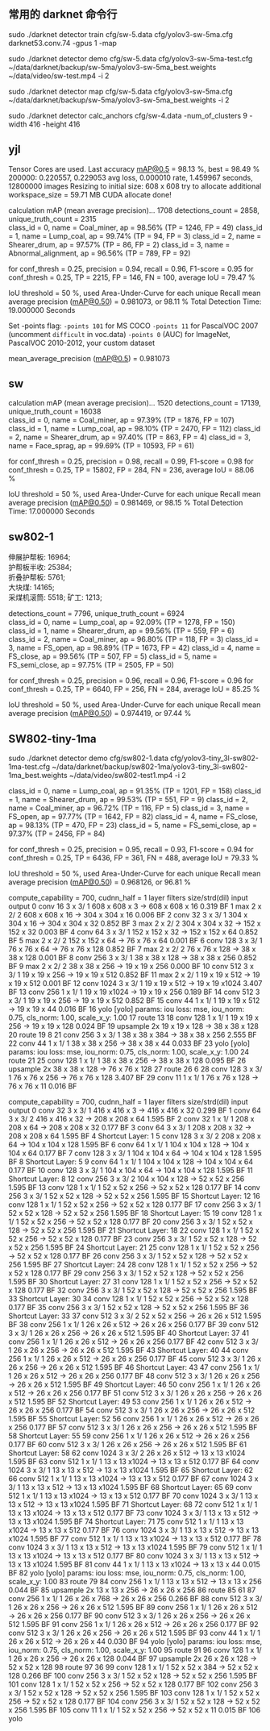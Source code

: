 ## 常用的 darknet 命令行  

sudo ./darknet detector train cfg/sw-5.data cfg/yolov3-sw-5ma.cfg darknet53.conv.74 -gpus 1 -map

sudo ./darknet detector demo cfg/sw-5.data cfg/yolov3-sw-5ma-test.cfg ~/data/darknet/backup/sw-5ma/yolov3-sw-5ma_best.weights ~/data/video/sw-test.mp4 -i 2

sudo ./darknet detector map cfg/sw-5.data cfg/yolov3-sw-5ma.cfg ~/data/darknet/backup/sw-5ma/yolov3-sw-5ma_best.weights  -i 2

sudo ./darknet detector calc_anchors cfg/sw-4.data -num_of_clusters 9 -width 416 -height 416


## yjl

 Tensor Cores are used. Last accuracy mAP@0.5 = 98.13 %, best = 98.49 % 
 200000: 0.220557, 0.229053 avg loss, 0.000010 rate, 1.459967 seconds, 12800000 images
Resizing to initial size: 608 x 608 
 try to allocate additional workspace_size = 59.71 MB 
 CUDA allocate done! 

 calculation mAP (mean average precision)...
1708
 detections_count = 2858, unique_truth_count = 2315  
class_id = 0, name = Coal_miner, ap = 98.56%   	 (TP = 1246, FP = 49) 
class_id = 1, name = Lump_coal, ap = 99.74%   	 (TP = 94, FP = 3) 
class_id = 2, name = Shearer_drum, ap = 97.57%   	 (TP = 86, FP = 2) 
class_id = 3, name = Abnormal_alignment, ap = 96.56%   	 (TP = 789, FP = 92) 

 for conf_thresh = 0.25, precision = 0.94, recall = 0.96, F1-score = 0.95 
 for conf_thresh = 0.25, TP = 2215, FP = 146, FN = 100, average IoU = 79.47 % 

 IoU threshold = 50 %, used Area-Under-Curve for each unique Recall 
 mean average precision (mAP@0.50) = 0.981073, or 98.11 % 
Total Detection Time: 19.000000 Seconds

Set -points flag:
 `-points 101` for MS COCO 
 `-points 11` for PascalVOC 2007 (uncomment `difficult` in voc.data) 
 `-points 0` (AUC) for ImageNet, PascalVOC 2010-2012, your custom dataset

 mean_average_precision (mAP@0.5) = 0.981073 

 
## sw

 calculation mAP (mean average precision)...
1520
 detections_count = 17139, unique_truth_count = 16038  
class_id = 0, name = Coal_miner, ap = 97.39%   	 (TP = 1876, FP = 107) 
class_id = 1, name = Lump_coal, ap = 98.10%   	 (TP = 2470, FP = 112) 
class_id = 2, name = Shearer_drum, ap = 97.40%   	 (TP = 863, FP = 4) 
class_id = 3, name = Face_sprag, ap = 99.69%   	 (TP = 10593, FP = 61) 

 for conf_thresh = 0.25, precision = 0.98, recall = 0.99, F1-score = 0.98 
 for conf_thresh = 0.25, TP = 15802, FP = 284, FN = 236, average IoU = 88.06 % 

 IoU threshold = 50 %, used Area-Under-Curve for each unique Recall 
 mean average precision (mAP@0.50) = 0.981469, or 98.15 % 
Total Detection Time: 17.000000 Seconds

## sw802-1

伸展护帮板:  16964;  
护帮板半收:  25384;  
折叠护帮板:  5761;  
大块煤:     14165;  
采煤机滚筒:  5518;
矿工:       1213;

 detections_count = 7796, unique_truth_count = 6924  
class_id = 0, name = Lump_coal, ap = 92.09%   	 (TP = 1278, FP = 150) 
class_id = 1, name = Shearer_drum, ap = 99.56%   	 (TP = 559, FP = 6) 
class_id = 2, name = Coal_miner, ap = 96.80%   	 (TP = 118, FP = 3) 
class_id = 3, name = FS_open, ap = 98.89%   	 (TP = 1673, FP = 42) 
class_id = 4, name = FS_close, ap = 99.56%   	 (TP = 507, FP = 5) 
class_id = 5, name = FS_semi_close, ap = 97.75%   	 (TP = 2505, FP = 50) 

for conf_thresh = 0.25, precision = 0.96, recall = 0.96, F1-score = 0.96 
for conf_thresh = 0.25, TP = 6640, FP = 256, FN = 284, average IoU = 85.25 % 

IoU threshold = 50 %, used Area-Under-Curve for each unique Recall 
mean average precision (mAP@0.50) = 0.974419, or 97.44 % 

## SW802-tiny-1ma

sudo ./darknet detector demo cfg/sw802-1.data cfg/yolov3-tiny_3l-sw802-1ma-test.cfg ~/data/darknet/backup/sw802-1ma/yolov3-tiny_3l-sw802-1ma_best.weights ~/data/video/sw802-test1.mp4 -i 2

class_id = 0, name = Lump_coal, ap = 91.35%   	 (TP = 1201, FP = 158) 
class_id = 1, name = Shearer_drum, ap = 99.53%   	 (TP = 551, FP = 9) 
class_id = 2, name = Coal_miner, ap = 96.72%   	 (TP = 116, FP = 5) 
class_id = 3, name = FS_open, ap = 97.77%   	 (TP = 1642, FP = 82) 
class_id = 4, name = FS_close, ap = 98.13%   	 (TP = 470, FP = 23) 
class_id = 5, name = FS_semi_close, ap = 97.37%   	 (TP = 2456, FP = 84) 

 for conf_thresh = 0.25, precision = 0.95, recall = 0.93, F1-score = 0.94 
 for conf_thresh = 0.25, TP = 6436, FP = 361, FN = 488, average IoU = 79.33 % 

 IoU threshold = 50 %, used Area-Under-Curve for each unique Recall 
 mean average precision (mAP@0.50) = 0.968126, or 96.81 % 



 compute_capability = 700, cudnn_half = 1 
   layer   filters  size/strd(dil)      input                output
   0 conv     16       3 x 3/ 1    608 x 608 x   3 ->  608 x 608 x  16 0.319 BF
   1 max               2 x 2/ 2    608 x 608 x  16 ->  304 x 304 x  16 0.006 BF
   2 conv     32       3 x 3/ 1    304 x 304 x  16 ->  304 x 304 x  32 0.852 BF
   3 max               2 x 2/ 2    304 x 304 x  32 ->  152 x 152 x  32 0.003 BF
   4 conv     64       3 x 3/ 1    152 x 152 x  32 ->  152 x 152 x  64 0.852 BF
   5 max               2 x 2/ 2    152 x 152 x  64 ->   76 x  76 x  64 0.001 BF
   6 conv    128       3 x 3/ 1     76 x  76 x  64 ->   76 x  76 x 128 0.852 BF
   7 max               2 x 2/ 2     76 x  76 x 128 ->   38 x  38 x 128 0.001 BF
   8 conv    256       3 x 3/ 1     38 x  38 x 128 ->   38 x  38 x 256 0.852 BF
   9 max               2 x 2/ 2     38 x  38 x 256 ->   19 x  19 x 256 0.000 BF
  10 conv    512       3 x 3/ 1     19 x  19 x 256 ->   19 x  19 x 512 0.852 BF
  11 max               2 x 2/ 1     19 x  19 x 512 ->   19 x  19 x 512 0.001 BF
  12 conv   1024       3 x 3/ 1     19 x  19 x 512 ->   19 x  19 x1024 3.407 BF
  13 conv    256       1 x 1/ 1     19 x  19 x1024 ->   19 x  19 x 256 0.189 BF
  14 conv    512       3 x 3/ 1     19 x  19 x 256 ->   19 x  19 x 512 0.852 BF
  15 conv     44       1 x 1/ 1     19 x  19 x 512 ->   19 x  19 x  44 0.016 BF
  16 yolo
[yolo] params: iou loss: mse, iou_norm: 0.75, cls_norm: 1.00, scale_x_y: 1.00
  17 route  13
  18 conv    128       1 x 1/ 1     19 x  19 x 256 ->   19 x  19 x 128 0.024 BF
  19 upsample                 2x    19 x  19 x 128 ->   38 x  38 x 128
  20 route  19 8
  21 conv    256       3 x 3/ 1     38 x  38 x 384 ->   38 x  38 x 256 2.555 BF
  22 conv     44       1 x 1/ 1     38 x  38 x 256 ->   38 x  38 x  44 0.033 BF
  23 yolo
[yolo] params: iou loss: mse, iou_norm: 0.75, cls_norm: 1.00, scale_x_y: 1.00
  24 route  21
  25 conv    128       1 x 1/ 1     38 x  38 x 256 ->   38 x  38 x 128 0.095 BF
  26 upsample                 2x    38 x  38 x 128 ->   76 x  76 x 128
  27 route  26 6
  28 conv    128       3 x 3/ 1     76 x  76 x 256 ->   76 x  76 x 128 3.407 BF
  29 conv     11       1 x 1/ 1     76 x  76 x 128 ->   76 x  76 x  11 0.016 BF


   compute_capability = 700, cudnn_half = 1 
   layer   filters  size/strd(dil)      input                output
   0 conv     32       3 x 3/ 1    416 x 416 x   3 ->  416 x 416 x  32 0.299 BF
   1 conv     64       3 x 3/ 2    416 x 416 x  32 ->  208 x 208 x  64 1.595 BF
   2 conv     32       1 x 1/ 1    208 x 208 x  64 ->  208 x 208 x  32 0.177 BF
   3 conv     64       3 x 3/ 1    208 x 208 x  32 ->  208 x 208 x  64 1.595 BF
   4 Shortcut Layer: 1
   5 conv    128       3 x 3/ 2    208 x 208 x  64 ->  104 x 104 x 128 1.595 BF
   6 conv     64       1 x 1/ 1    104 x 104 x 128 ->  104 x 104 x  64 0.177 BF
   7 conv    128       3 x 3/ 1    104 x 104 x  64 ->  104 x 104 x 128 1.595 BF
   8 Shortcut Layer: 5
   9 conv     64       1 x 1/ 1    104 x 104 x 128 ->  104 x 104 x  64 0.177 BF
  10 conv    128       3 x 3/ 1    104 x 104 x  64 ->  104 x 104 x 128 1.595 BF
  11 Shortcut Layer: 8
  12 conv    256       3 x 3/ 2    104 x 104 x 128 ->   52 x  52 x 256 1.595 BF
  13 conv    128       1 x 1/ 1     52 x  52 x 256 ->   52 x  52 x 128 0.177 BF
  14 conv    256       3 x 3/ 1     52 x  52 x 128 ->   52 x  52 x 256 1.595 BF
  15 Shortcut Layer: 12
  16 conv    128       1 x 1/ 1     52 x  52 x 256 ->   52 x  52 x 128 0.177 BF
  17 conv    256       3 x 3/ 1     52 x  52 x 128 ->   52 x  52 x 256 1.595 BF
  18 Shortcut Layer: 15
  19 conv    128       1 x 1/ 1     52 x  52 x 256 ->   52 x  52 x 128 0.177 BF
  20 conv    256       3 x 3/ 1     52 x  52 x 128 ->   52 x  52 x 256 1.595 BF
  21 Shortcut Layer: 18
  22 conv    128       1 x 1/ 1     52 x  52 x 256 ->   52 x  52 x 128 0.177 BF
  23 conv    256       3 x 3/ 1     52 x  52 x 128 ->   52 x  52 x 256 1.595 BF
  24 Shortcut Layer: 21
  25 conv    128       1 x 1/ 1     52 x  52 x 256 ->   52 x  52 x 128 0.177 BF
  26 conv    256       3 x 3/ 1     52 x  52 x 128 ->   52 x  52 x 256 1.595 BF
  27 Shortcut Layer: 24
  28 conv    128       1 x 1/ 1     52 x  52 x 256 ->   52 x  52 x 128 0.177 BF
  29 conv    256       3 x 3/ 1     52 x  52 x 128 ->   52 x  52 x 256 1.595 BF
  30 Shortcut Layer: 27
  31 conv    128       1 x 1/ 1     52 x  52 x 256 ->   52 x  52 x 128 0.177 BF
  32 conv    256       3 x 3/ 1     52 x  52 x 128 ->   52 x  52 x 256 1.595 BF
  33 Shortcut Layer: 30
  34 conv    128       1 x 1/ 1     52 x  52 x 256 ->   52 x  52 x 128 0.177 BF
  35 conv    256       3 x 3/ 1     52 x  52 x 128 ->   52 x  52 x 256 1.595 BF
  36 Shortcut Layer: 33
  37 conv    512       3 x 3/ 2     52 x  52 x 256 ->   26 x  26 x 512 1.595 BF
  38 conv    256       1 x 1/ 1     26 x  26 x 512 ->   26 x  26 x 256 0.177 BF
  39 conv    512       3 x 3/ 1     26 x  26 x 256 ->   26 x  26 x 512 1.595 BF
  40 Shortcut Layer: 37
  41 conv    256       1 x 1/ 1     26 x  26 x 512 ->   26 x  26 x 256 0.177 BF
  42 conv    512       3 x 3/ 1     26 x  26 x 256 ->   26 x  26 x 512 1.595 BF
  43 Shortcut Layer: 40
  44 conv    256       1 x 1/ 1     26 x  26 x 512 ->   26 x  26 x 256 0.177 BF
  45 conv    512       3 x 3/ 1     26 x  26 x 256 ->   26 x  26 x 512 1.595 BF
  46 Shortcut Layer: 43
  47 conv    256       1 x 1/ 1     26 x  26 x 512 ->   26 x  26 x 256 0.177 BF
  48 conv    512       3 x 3/ 1     26 x  26 x 256 ->   26 x  26 x 512 1.595 BF
  49 Shortcut Layer: 46
  50 conv    256       1 x 1/ 1     26 x  26 x 512 ->   26 x  26 x 256 0.177 BF
  51 conv    512       3 x 3/ 1     26 x  26 x 256 ->   26 x  26 x 512 1.595 BF
  52 Shortcut Layer: 49
  53 conv    256       1 x 1/ 1     26 x  26 x 512 ->   26 x  26 x 256 0.177 BF
  54 conv    512       3 x 3/ 1     26 x  26 x 256 ->   26 x  26 x 512 1.595 BF
  55 Shortcut Layer: 52
  56 conv    256       1 x 1/ 1     26 x  26 x 512 ->   26 x  26 x 256 0.177 BF
  57 conv    512       3 x 3/ 1     26 x  26 x 256 ->   26 x  26 x 512 1.595 BF
  58 Shortcut Layer: 55
  59 conv    256       1 x 1/ 1     26 x  26 x 512 ->   26 x  26 x 256 0.177 BF
  60 conv    512       3 x 3/ 1     26 x  26 x 256 ->   26 x  26 x 512 1.595 BF
  61 Shortcut Layer: 58
  62 conv   1024       3 x 3/ 2     26 x  26 x 512 ->   13 x  13 x1024 1.595 BF
  63 conv    512       1 x 1/ 1     13 x  13 x1024 ->   13 x  13 x 512 0.177 BF
  64 conv   1024       3 x 3/ 1     13 x  13 x 512 ->   13 x  13 x1024 1.595 BF
  65 Shortcut Layer: 62
  66 conv    512       1 x 1/ 1     13 x  13 x1024 ->   13 x  13 x 512 0.177 BF
  67 conv   1024       3 x 3/ 1     13 x  13 x 512 ->   13 x  13 x1024 1.595 BF
  68 Shortcut Layer: 65
  69 conv    512       1 x 1/ 1     13 x  13 x1024 ->   13 x  13 x 512 0.177 BF
  70 conv   1024       3 x 3/ 1     13 x  13 x 512 ->   13 x  13 x1024 1.595 BF
  71 Shortcut Layer: 68
  72 conv    512       1 x 1/ 1     13 x  13 x1024 ->   13 x  13 x 512 0.177 BF
  73 conv   1024       3 x 3/ 1     13 x  13 x 512 ->   13 x  13 x1024 1.595 BF
  74 Shortcut Layer: 71
  75 conv    512       1 x 1/ 1     13 x  13 x1024 ->   13 x  13 x 512 0.177 BF
  76 conv   1024       3 x 3/ 1     13 x  13 x 512 ->   13 x  13 x1024 1.595 BF
  77 conv    512       1 x 1/ 1     13 x  13 x1024 ->   13 x  13 x 512 0.177 BF
  78 conv   1024       3 x 3/ 1     13 x  13 x 512 ->   13 x  13 x1024 1.595 BF
  79 conv    512       1 x 1/ 1     13 x  13 x1024 ->   13 x  13 x 512 0.177 BF
  80 conv   1024       3 x 3/ 1     13 x  13 x 512 ->   13 x  13 x1024 1.595 BF
  81 conv     44       1 x 1/ 1     13 x  13 x1024 ->   13 x  13 x  44 0.015 BF
  82 yolo
[yolo] params: iou loss: mse, iou_norm: 0.75, cls_norm: 1.00, scale_x_y: 1.00
  83 route  79
  84 conv    256       1 x 1/ 1     13 x  13 x 512 ->   13 x  13 x 256 0.044 BF
  85 upsample                 2x    13 x  13 x 256 ->   26 x  26 x 256
  86 route  85 61
  87 conv    256       1 x 1/ 1     26 x  26 x 768 ->   26 x  26 x 256 0.266 BF
  88 conv    512       3 x 3/ 1     26 x  26 x 256 ->   26 x  26 x 512 1.595 BF
  89 conv    256       1 x 1/ 1     26 x  26 x 512 ->   26 x  26 x 256 0.177 BF
  90 conv    512       3 x 3/ 1     26 x  26 x 256 ->   26 x  26 x 512 1.595 BF
  91 conv    256       1 x 1/ 1     26 x  26 x 512 ->   26 x  26 x 256 0.177 BF
  92 conv    512       3 x 3/ 1     26 x  26 x 256 ->   26 x  26 x 512 1.595 BF
  93 conv     44       1 x 1/ 1     26 x  26 x 512 ->   26 x  26 x  44 0.030 BF
  94 yolo
[yolo] params: iou loss: mse, iou_norm: 0.75, cls_norm: 1.00, scale_x_y: 1.00
  95 route  91
  96 conv    128       1 x 1/ 1     26 x  26 x 256 ->   26 x  26 x 128 0.044 BF
  97 upsample                 2x    26 x  26 x 128 ->   52 x  52 x 128
  98 route  97 36
  99 conv    128       1 x 1/ 1     52 x  52 x 384 ->   52 x  52 x 128 0.266 BF
 100 conv    256       3 x 3/ 1     52 x  52 x 128 ->   52 x  52 x 256 1.595 BF
 101 conv    128       1 x 1/ 1     52 x  52 x 256 ->   52 x  52 x 128 0.177 BF
 102 conv    256       3 x 3/ 1     52 x  52 x 128 ->   52 x  52 x 256 1.595 BF
 103 conv    128       1 x 1/ 1     52 x  52 x 256 ->   52 x  52 x 128 0.177 BF
 104 conv    256       3 x 3/ 1     52 x  52 x 128 ->   52 x  52 x 256 1.595 BF
 105 conv     11       1 x 1/ 1     52 x  52 x 256 ->   52 x  52 x  11 0.015 BF
 106 yolo
